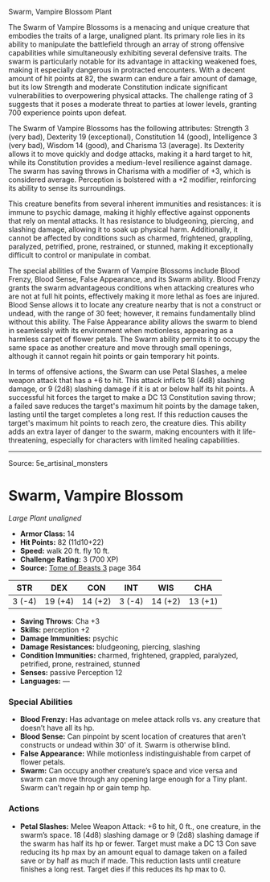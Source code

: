 <MonsterName/>Swarm, Vampire Blossom</MonsterName>
<CreatureType/>Plant</CreatureType>

<summary>The Swarm of Vampire Blossoms is a menacing and unique creature that embodies the traits of a large, unaligned plant. Its primary role lies in its ability to manipulate the battlefield through an array of strong offensive capabilities while simultaneously exhibiting several defensive traits. The swarm is particularly notable for its advantage in attacking weakened foes, making it especially dangerous in protracted encounters. With a decent amount of hit points at 82, the swarm can endure a fair amount of damage, but its low Strength and moderate Constitution indicate significant vulnerabilities to overpowering physical attacks. The challenge rating of 3 suggests that it poses a moderate threat to parties at lower levels, granting 700 experience points upon defeat.</summary>

<detail>

The Swarm of Vampire Blossoms has the following attributes: Strength 3 (very bad), Dexterity 19 (exceptional), Constitution 14 (good), Intelligence 3 (very bad), Wisdom 14 (good), and Charisma 13 (average). Its Dexterity allows it to move quickly and dodge attacks, making it a hard target to hit, while its Constitution provides a medium-level resilience against damage. The swarm has saving throws in Charisma with a modifier of +3, which is considered average. Perception is bolstered with a +2 modifier, reinforcing its ability to sense its surroundings.

This creature benefits from several inherent immunities and resistances: it is immune to psychic damage, making it highly effective against opponents that rely on mental attacks. It has resistance to bludgeoning, piercing, and slashing damage, allowing it to soak up physical harm. Additionally, it cannot be affected by conditions such as charmed, frightened, grappling, paralyzed, petrified, prone, restrained, or stunned, making it exceptionally difficult to control or manipulate in combat.

The special abilities of the Swarm of Vampire Blossoms include Blood Frenzy, Blood Sense, False Appearance, and its Swarm ability. Blood Frenzy grants the swarm advantageous conditions when attacking creatures who are not at full hit points, effectively making it more lethal as foes are injured. Blood Sense allows it to locate any creature nearby that is not a construct or undead, with the range of 30 feet; however, it remains fundamentally blind without this ability. The False Appearance ability allows the swarm to blend in seamlessly with its environment when motionless, appearing as a harmless carpet of flower petals. The Swarm ability permits it to occupy the same space as another creature and move through small openings, although it cannot regain hit points or gain temporary hit points.

In terms of offensive actions, the Swarm can use Petal Slashes, a melee weapon attack that has a +6 to hit. This attack inflicts 18 (4d8) slashing damage, or 9 (2d8) slashing damage if it is at or below half its hit points. A successful hit forces the target to make a DC 13 Constitution saving throw; a failed save reduces the target's maximum hit points by the damage taken, lasting until the target completes a long rest. If this reduction causes the target's maximum hit points to reach zero, the creature dies. This ability adds an extra layer of danger to the swarm, making encounters with it life-threatening, especially for characters with limited healing capabilities.</detail>



---

Source: 5e_artisinal_monsters

# Swarm, Vampire Blossom

*Large* *Plant* *unaligned*

- **Armor Class:** 14
- **Hit Points:** 82 (11d10+22)
- **Speed:** walk 20 ft. fly 10 ft.
- **Challenge Rating:** 3 (700 XP)
- **Source:** [Tome of Beasts 3](https://koboldpress.com/kpstore/product/tome-of-beasts-3-for-5th-edition/) page 364

| STR | DEX | CON | INT | WIS | CHA |
| --- | --- | --- | --- | --- | --- |
| 3 (-4) | 19 (+4) | 14 (+2) | 3 (-4) | 14 (+2) | 13 (+1) |

- **Saving Throws**: Cha +3
- **Skills:** perception +2
- **Damage Immunities:** psychic
- **Damage Resistances:** bludgeoning, piercing, slashing
- **Condition Immunities:** charmed, frightened, grappled, paralyzed, petrified, prone, restrained, stunned
- **Senses:** passive Perception 12
- **Languages:** —

### Special Abilities

- **Blood Frenzy:** Has advantage on melee attack rolls vs. any creature that doesn’t have all its hp.
- **Blood Sense:** Can pinpoint by scent location of creatures that aren’t constructs or undead within 30' of it. Swarm is otherwise blind.
- **False Appearance:** While motionless indistinguishable from carpet of flower petals.
- **Swarm:** Can occupy another creature’s space and vice versa and swarm can move through any opening large enough for a Tiny plant. Swarm can’t regain hp or gain temp hp.

### Actions

- **Petal Slashes:** Melee Weapon Attack: +6 to hit, 0 ft., one creature, in the swarm’s space. 18 (4d8) slashing damage or 9 (2d8) slashing damage if the swarm has half its hp or fewer. Target must make a DC 13 Con save reducing its hp max by an amount equal to damage taken on a failed save or by half as much if made. This reduction lasts until creature finishes a long rest. Target dies if this reduces its hp max to 0.




